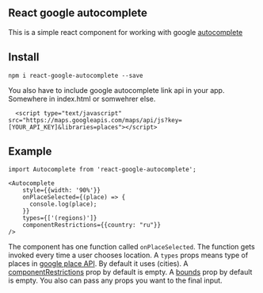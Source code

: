## React google autocomplete

  This is a simple react component for working with google [autocomplete](https://developers.google.com/maps/documentation/javascript/examples/places-autocomplete)

## Install

`npm i react-google-autocomplete --save`

You also have to include google autocomplete link api in your app. Somewhere in index.html or somwehrer else.

```
  <script type="text/javascript" src="https://maps.googleapis.com/maps/api/js?key=[YOUR_API_KEY]&libraries=places"></script>
```

## Example

```
import Autocomplete from 'react-google-autocomplete';

<Autocomplete
    style={{width: '90%'}}
    onPlaceSelected={(place) => {
      console.log(place);
    }}
    types={['(regions)']}
    componentRestrictions={{country: "ru"}}
/>
```

The component has one function called `onPlaceSelected`. The function gets invoked every time a user chooses location.
A `types` props means type of places in [google place API](https://developers.google.com/places/web-service/autocomplete#place_types). By default it uses (cities).
A [componentRestrictions](https://developers.google.com/maps/documentation/javascript/reference#ComponentRestrictions) prop by default is empty.
A [bounds](https://developers.google.com/maps/documentation/javascript/reference#AutocompleteOptions) prop by default is empty.
You also can pass any props you want to the final input.
